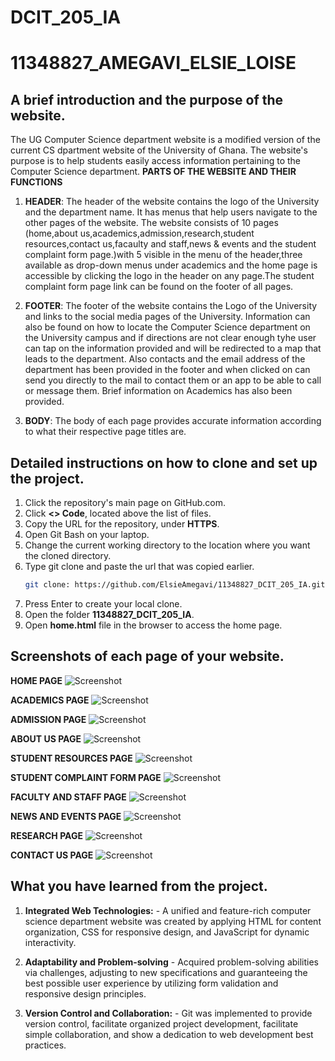 # DCIT_205_IA
# 11348827_AMEGAVI_ELSIE_LOISE

## A brief introduction and the purpose of the website. <br>
The UG Computer Science department website is a modified version of the current CS dpartment website
of the University of Ghana. The website's purpose is to help students easily access information pertaining to the 
Computer Science department. 
**PARTS OF THE WEBSITE AND THEIR FUNCTIONS**
1. **HEADER**:
    The header of the website contains the logo of the University and the department name.
    It has menus that help users navigate to the other pages of the website.
    The website consists of 10 pages (home,about us,academics,admission,research,student resources,contact us,facaulty and staff,news & events and the student complaint form page.)with 5 visible in the menu of the header,three available as drop-down menus under academics and the home page is accessible by clicking the logo in the header on any page.The student complaint form page link can be found on the footer of all pages.

2. **FOOTER**: 
    The footer of the website contains the Logo of the University and links to the social media pages 
    of the University. Information can also be found on how to locate the Computer Science department on the
    University campus and if directions are not clear enough tyhe user can tap on the information provided
    and will be redirected to a map that leads to the department. Also contacts and the email address of the department has been provided in the footer and when clicked on can send you directly to the mail to contact them or an app to be able to call or message them. Brief information on Academics has also been provided.

3. **BODY**:
    The body of each page provides accurate information according to what their respective page titles are.



## Detailed instructions on how to clone and set up the project.

1. Click the repository's main page on GitHub.com.
2. Click **<> Code**, located above the list of files.
3. Copy the URL for the repository, under **HTTPS**.
4. Open Git Bash on your laptop.
5.  Change the current working directory to the location where you want the cloned directory.
6. Type git clone and paste the url that was copied earlier.
      ```bash 
      git clone: https://github.com/ElsieAmegavi/11348827_DCIT_205_IA.git
      ```
7. Press Enter to create your local clone.
8. Open the folder **11348827_DCIT_205_IA**.
9. Open **home.html** file in the browser to access the home page.


## Screenshots of each page of your website.
**HOME PAGE**
![Screenshot](media/homepage-screenshot.png)

**ACADEMICS PAGE**
![Screenshot](media/academics-page-screenshot.png)

**ADMISSION PAGE**
![Screenshot](media/admission-page-screenshot.png)

**ABOUT US PAGE**
![Screenshot](media/about-us-page-screenshot.png)

**STUDENT RESOURCES PAGE**
![Screenshot](media/student-resources-page-screenshot.png)

**STUDENT COMPLAINT FORM PAGE**
![Screenshot](media/complaint-form-page-screenshot.png)

**FACULTY AND STAFF PAGE**
![Screenshot](media/faculty-and-staff-page-screenshot.png)

**NEWS AND EVENTS PAGE**
![Screenshot](media/news-and-events-page-screenshot.png)

**RESEARCH PAGE**
![Screenshot](media/research-page-screenshot.png)


**CONTACT US PAGE**
![Screenshot](media/contactus-page-screenshot.png)

## What you have learned from the project.
1. **Integrated Web Technologies:** - A unified and feature-rich computer science department website was created by applying HTML for content organization, CSS for responsive design, and JavaScript for dynamic interactivity.



2. **Adaptability and Problem-solving** - Acquired problem-solving abilities via challenges, adjusting to new specifications and guaranteeing the best possible user experience by utilizing form validation and responsive design principles.



3. **Version Control and Collaboration:** - Git was implemented to provide version control, facilitate organized project development, facilitate simple collaboration, and show a dedication to web development best practices.

